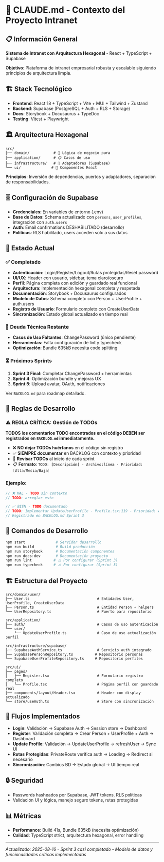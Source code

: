 # 🤖 CLAUDE.md - Contexto del Proyecto Intranet

## 📋 Información General
**Sistema de Intranet con Arquitectura Hexagonal** - React + TypeScript + Supabase

**Objetivo**: Plataforma de intranet empresarial robusta y escalable siguiendo principios de arquitectura limpia.

## 🏗️ Stack Tecnológico
- **Frontend**: React 18 + TypeScript + Vite + MUI + Tailwind + Zustand
- **Backend**: Supabase (PostgreSQL + Auth + RLS + Storage)
- **Docs**: Storybook + Docusaurus + TypeDoc
- **Testing**: Vitest + Playwright

## 🏛️ Arquitectura Hexagonal
```
src/
├── domain/           # 🎯 Lógica de negocio pura
├── application/      # 📋 Casos de uso
├── infrastructure/   # 🔌 Adaptadores (Supabase)
└── ui/              # 🎨 Componentes React
```

**Principios**: Inversión de dependencias, puertos y adaptadores, separación de responsabilidades.

## 🗄️ Configuración de Supabase
- **Credenciales**: En variables de entorno (.env)
- **Base de Datos**: Schema actualizado con `persons`, `user_profiles`, integración con `auth.users`
- **Auth**: Email confirmations DESHABILITADO (desarrollo)
- **Políticas**: RLS habilitado, users acceden solo a sus datos

## 🎯 Estado Actual

### ✅ **Completado**
- **Autenticación**: Login/Register/Logout/Rutas protegidas/Reset password
- **UI/UX**: Header con usuario, sidebar, tema claro/oscuro
- **Perfil**: Página completa con edición y guardado real funcional
- **Arquitectura**: Implementación hexagonal completa y respetada
- **Documentación**: Storybook + Docusaurus configurados
- **Modelo de Datos**: Schema completo con Person + UserProfile + auth.users
- **Registro de Usuario**: Formulario completo con CreateUserData
- **Sincronización**: Estado global actualizado en tiempo real

### 🔧 **Deuda Técnica Restante**
- **Casos de Uso Faltantes**: ChangePassword (único pendiente)
- **Herramientas**: Falta configuración de lint y typecheck
- **Optimización**: Bundle 635kB necesita code splitting

### ⏳ **Próximos Sprints**
1. **Sprint 3 Final**: Completar ChangePassword + herramientas
2. **Sprint 4**: Optimización bundle y mejoras UX  
3. **Sprint 5**: Upload avatar, OAuth, notificaciones

Ver `BACKLOG.md` para roadmap detallado.

## 📝 **Reglas de Desarrollo**

### **⚠️ REGLA CRÍTICA: Gestión de TODOs**
**TODOS los comentarios TODO encontrados en el código DEBEN ser registrados en `BACKLOG.md` inmediatamente.**

- ❌ **NO dejar TODOs huérfanos** en el código sin registro
- ✅ **SIEMPRE documentar** en BACKLOG con contexto y prioridad
- 🔄 **Revisar TODOs** al inicio de cada sprint
- 📋 **Formato**: `TODO: [Descripción] - Archivo:línea - Prioridad: [Alta/Media/Baja]`

### **Ejemplo:**
```typescript
// ❌ MAL - TODO sin contexto
// TODO: arreglar esto

// ✅ BIEN - TODO documentado
// TODO: Implementar UpdateUserProfile - Profile.tsx:119 - Prioridad: Alta
// Registrado en BACKLOG.md Sprint 3
```

## 🔧 Comandos de Desarrollo
```bash
npm start              # Servidor desarrollo
npm run build          # Build producción
npm run storybook      # Documentación componentes
npm run docs:dev       # Documentación proyecto
npm run lint          # ⚠️ Por configurar (Sprint 3)
npm run typecheck     # ⚠️ Por configurar (Sprint 3)
```

## 🏗️ Estructura del Proyecto
```
src/domain/user/
├── User.ts                               # Entidades User, UserProfile, CreateUserData
├── Person.ts                             # Entidad Person + helpers
└── UserRepository.ts                     # Puerto para repositorio

src/application/
├── auth/                                 # Casos de uso autenticación
└── user/
    └── UpdateUserProfile.ts              # Caso de uso actualización perfil

src/infrastructure/supabase/
├── SupabaseAuthService.ts                # Servicio auth integrado
├── SupabasePersonRepository.ts          # Repositorio personas
└── SupabaseUserProfileRepository.ts     # Repositorio perfiles

src/ui/
├── pages/
│   ├── Register.tsx                      # Formulario registro completo
│   └── Profile.tsx                       # Página perfil con guardado real
├── components/layout/Header.tsx          # Header con display actualizado
└── store/useAuth.ts                      # Store con sincronización
```

## 🚀 Flujos Implementados
- **Login**: Validación → Supabase Auth → Session store → Dashboard
- **Register**: Validación completa → Crear Person + UserProfile + Auth → Dashboard  
- **Update Profile**: Validación → UpdateUserProfile → refreshUser → Sync UI
- **Rutas Protegidas**: PrivateRoute verifica auth → Loading → Redirect si necesario
- **Sincronización**: Cambios BD → Estado global → UI tiempo real

## 🔒 Seguridad
- Passwords hasheados por Supabase, JWT tokens, RLS políticas
- Validación UI y lógica, manejo seguro tokens, rutas protegidas

## 📊 Métricas
- **Performance**: Build 41s, Bundle 635kB (necesita optimización)
- **Calidad**: TypeScript strict, arquitectura hexagonal, error handling

---

*Actualizado: 2025-08-16 - Sprint 3 casi completado - Modelo de datos y funcionalidades críticas implementadas*